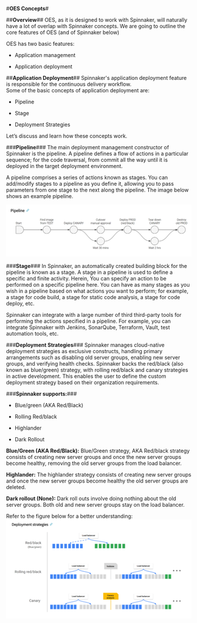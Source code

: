 
#**OES Concepts**#

##**Overview**##
OES, as it is designed to work with Spinnaker, will naturally have a lot of overlap with 
Spinnaker concepts. We are going to outline the core features of OES (and of Spinnaker below)

OES has two basic features:

* Application management 

* Application deployment

##**Application Deployment**##
Spinnaker's application deployment feature is responsible for the continuous delivery workflow.  
Some of the basic concepts of application deployment are:

* Pipeline
 
* Stage
 
* Deployment Strategies

Let’s discuss and learn how these concepts work.

###**Pipeline**###
The main deployment management constructor of Spinnaker is the pipeline. 
A pipeline defines a flow of actions in a particular sequence; for the code traversal, 
from commit all the way until it is deployed in the target deployment environment.

A pipeline comprises a series of actions known as stages. You can add/modify stages to a 
pipeline as you define it, allowing you to pass parameters from one stage to the next 
along the pipeline. The image below shows an example pipeline.

![pipeline](./pipeline.png)

###**Stage**###
In Spinnaker, an automatically created building block for the pipeline is known as a stage. 
A stage in a pipeline is used to define a specific and finite activity. Herein, You can 
specify an action to be performed on a specific pipeline here. You can have as many stages 
as you wish in a pipeline based on what actions you want to perform; for example, a stage 
for code build, a stage for static code analysis, a stage for code deploy, etc.
 
Spinnaker can integrate with a large number of third third-party tools for 
performing the actions specified in a pipeline. For example, you can integrate Spinnaker 
with Jenkins, SonarQube, Terraform, Vault, test automation tools, etc.

###**Deployment Strategies**###
Spinnaker manages cloud-native deployment strategies as exclusive constructs, 
handling primary arrangements such as disabling old server groups, enabling new 
server groups, and verifying health checks. Spinnaker backs the red/black 
(also known as blue/green) strategy, with rolling red/black and canary 
strategies in active development. This enables the user to define the custom 
deployment strategy based on their organization requirements.

###**Spinnaker supports:**###

* Blue/green (AKA Red/Black)
 
* Rolling Red/black
 
* Highlander
 
* Dark Rollout

**Blue/Green (AKA Red/Black):** Blue/Green strategy, AKA Red/black strategy consists 
of creating new server groups and once the new server groups become healthy, removing 
the old server groups from the load balancer.

**Highlander:** The highlander strategy consists of creating new server groups and once 
the new server groups become healthy the old server groups are deleted.

**Dark rollout (None):** Dark roll outs involve doing nothing about the old server groups. 
Both old and new server groups stay on the load balancer.

Refer to the figure below for a better understanding:
![Deployment_strategies](./Deployment_strategies.png)





 

